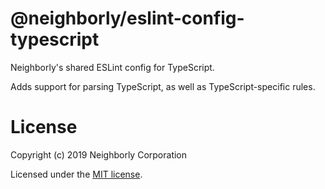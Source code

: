# @neighborly/eslint-config-typescript

Neighborly's shared ESLint config for TypeScript.

Adds support for parsing TypeScript, as well as TypeScript-specific rules.

# License

Copyright (c) 2019 Neighborly Corporation

Licensed under the [MIT license](https://github.com/neighborly/eslint-config/blob/master/LICENSE.md).

